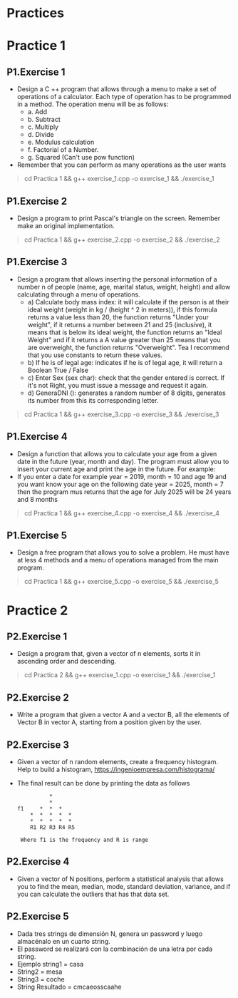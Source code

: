 # Practices


# Practice 1
## P1.Exercise 1
- Design a C ++ program that allows through a menu to make a set of operations of a calculator. Each type of operation has to be programmed in a method. The operation menu will be as follows:
  - a. Add
  - b. Subtract
  - c. Multiply
  - d. Divide
  - e. Modulus calculation
  - f. Factorial of a Number.
  - g. Squared (Can't use pow function)
- Remember that you can perform as many operations as the user wants

> cd Practica 1 && g++ exercise_1.cpp -o exercise_1 && ./exercise_1

## P1.Exercise 2
- Design a program to print Pascal's triangle on the screen. Remember make an original implementation.
> cd Practica 1 && g++ exercise_2.cpp -o exercise_2 && ./exercise_2

## P1.Exercise 3
- Design a program that allows inserting the personal information of a number n of people (name, age, marital status, weight, height) and allow calculating through a menu of operations.
  - a) Calculate body mass index: it will calculate if the person is at their ideal weight (weight in kg / (height ^ 2 in meters)), if this formula returns a value less than 20, the function returns "Under your weight", if it returns a number between 21 and 25 (inclusive), it means that is below its ideal weight, the function returns an "Ideal Weight" and if it returns a A value greater than 25 means that you are overweight, the function returns "Overweight". Tea I recommend that you use constants to return these values.
  - b) If he is of legal age: indicates if he is of legal age, it will return a Boolean True / False
  - c) Enter Sex (sex char): check that the gender entered is correct. If it's not Right, you must issue a message and request it again.
  - d) GeneraDNI (): generates a random number of 8 digits, generates its number from this its corresponding letter.
> cd Practica 1 && g++ exercise_3.cpp -o exercise_3 && ./exercise_3

## P1.Exercise 4
- Design a function that allows you to calculate your age from a given date in the future (year, month and day). The program must allow you to insert your current age and print the age in the future. For example:
- If you enter a date for example year = 2019, month = 10 and age 19 and you want know your age on the following date year = 2025, month = 7 then the program mus returns that the age for July 2025 will be 24 years and 8 months
> cd Practica 1 && g++ exercise_4.cpp -o exercise_4 && ./exercise_4

## P1.Exercise 5
- Design a free program that allows you to solve a problem. He must have at less 4 methods and a menu of operations managed from the main program.
> cd Practica 1 && g++ exercise_5.cpp -o exercise_5 && ./exercise_5


# Practice 2
## P2.Exercise 1
- Design a program that, given a vector of n elements, sorts it in ascending order and descending.
> cd Practica 2 && g++ exercise_1.cpp -o exercise_1 && ./exercise_1

## P2.Exercise 2
- Write a program that given a vector A and a vector B, all the elements of Vector B in vector A, starting from a position given by the user.

## P2.Exercise 3
- Given a vector of n random elements, create a frequency histogram. Help to build a histogram, https://ingenioempresa.com/histograma/

- The final result can be done by printing the data as follows



                *
                *
      f1     *  *  *
          *  *  *  *  *
          *  *  *  *  *
          R1 R2 R3 R4 R5

       Where f1 is the frequency and R is range


## P2.Exercise 4
- Given a vector of N positions, perform a statistical analysis that allows you to find the mean, median, mode, standard deviation, variance, and if you can calculate the outliers that has that data set.

## P2.Exercise 5
- Dada tres strings de dimensión N, genera un password y luego almacénalo en un cuarto string.
- El password se realizará con la combinación de una letra por cada string.
- Ejemplo string1 = casa
- String2 = mesa
- String3 = coche
- String Resultado = cmcaeosscaahe